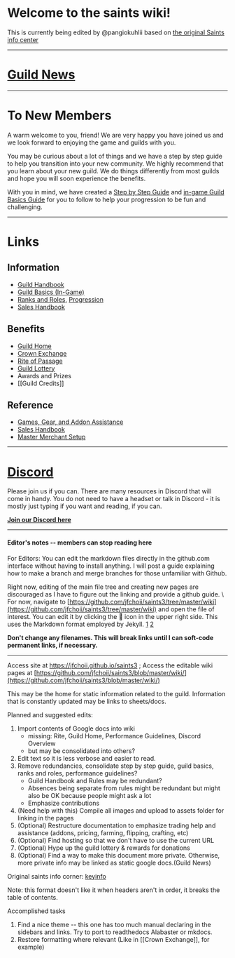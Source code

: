 



# Welcome to the saints wiki! 

This is currently being edited by @pangiokuhlii based on [the original Saints info center][keyinfo]

[keyinfo]: https://docs.google.com/document/d/11WGFPT37VFWoyjmTzDjWOHQcPMAsb82RIPQM3LJiZhQ/edit

---

# [Guild News](wiki/Guild-News.md)

---

# To New Members

A warm welcome to you, friend! We are very happy you have joined us and we look forward to enjoying the game and guilds with you.

You may be curious about a lot of things and we have a step by step guide to help you transition into your new community. We highly recommend that you learn about your new guild. We do things differently from most guilds and hope you will soon experience the benefits.

With you in mind, we have created a [Step by Step Guide](/wiki/Step-by-Step-Guide.md) and [in-game Guild Basics Guide](/wiki/Guild-Basics.md) for you to follow to help your progression to be fun and challenging.

---

# Links

## Information

- [Guild Handbook](/wiki/Guild-Handbook.md)
- [Guild Basics (In-Game)](/wiki/Guild-Basics.md)
- [Ranks and Roles](/wiki/Ranks-and-Roles.md), [Progression](/wiki/Step-by-Step-Guide.md)
- [Sales Handbook](/wiki/Sales-Handbook.md)

## Benefits

- [Guild Home](/wiki/Guild-Home.md)
- [Crown Exchange](/wiki/Crown-Exchange.md)
- [Rite of Passage](/wiki/Rite-of-Passage.md)
- [Guild Lottery](/wiki/Guild-News.md)
- Awards and Prizes
- [[Guild Credits]]

## Reference

- [Games, Gear, and Addon Assistance](/wiki/Game,-Gear,-and-Addon-Assistance.md)
- [Sales Handbook](/wiki/Sales-Handbook.md)
- [Master Merchant Setup](/wiki/Master-Merchant-Setup.md)

---

# [Discord](https://discord.gg/8KybyjS)
Please join us if you can.  There are many resources in Discord that will come in handy. You do not need to have a headset or talk in Discord - it is mostly just typing if you want and reading, if you can.  

**[Join our Discord here](https://discord.gg/8KybyjS)**


---

#### Editor's notes -- members can stop reading here

For Editors: You can edit the markdown files directly in the github.com interface without having to install anything. I will post a guide explaining how to make a branch and merge branches for those unfamiliar with Github.

Right now, editing of the main file tree and creating new pages are discouraged as I have to figure out the linking and provide a github guide. \ 
For now, navigate to [https://github.com/jfchoii/saints3/tree/master/wiki](https://github.com/jfchoii/saints3/tree/master/wiki) and open the file of interest. You can edit it by clicking the :pencil: icon in the upper right side. This uses the Markdown format employed by Jekyll. [1](https://www.markdownguide.org/tools/jekyll/) [2](https://www.markdownguide.org/cheat-sheet/)

**Don't change any filenames. This will break links until I can soft-code permanent links, if necessary.**

---

Access site at https://jfchoii.github.io/saints3 ; Access the editable wiki pages at [https://github.com/jfchoii/saints3/blob/master/wiki/](https://github.com/jfchoii/saints3/blob/master/wiki/)

This may be the home for static information related to the guild. Information that is constantly updated may be links to sheets/docs.

Planned and suggested edits:
1. Import contents of Google docs into wiki
   - missing: Rite, Guild Home, Performance Guidelines, Discord Overview
   - but may be consolidated into others?
2. Edit text so it is less verbose and easier to read. 
3. Remove redundancies, consolidate step by step guide, guild basics, ranks and roles, performance guidelines?
   - Guild Handbook and Rules may be redundant? 
   - Absences being separate from rules might be redundant but might also be OK because people might ask a lot
   - Emphasize contributions
4. (Need help with this) Compile all images and upload to assets folder for linking in the pages 
5. (Optional) Restructure documentation to emphasize trading help and assistance (addons, pricing, farming, flipping, crafting, etc)
6. (Optional) Find hosting so that we don't have to use the current URL
7. (Optional) Hype up the guild lottery & rewards for donations
8. (Optional) Find a way to make this document more private. Otherwise, more private info may be linked as static google docs.(Guild News)

Original saints info corner: [keyinfo]

Note: this format doesn't like it when headers aren't in order, it breaks the table of contents.

Accomplished tasks
1. Find a nice theme -- this one has too much manual declaring in the sidebars and links. Try to port to readthedocs Alabaster or mkdocs.
2. Restore formatting where relevant (Like in [[Crown Exchange]], for example)